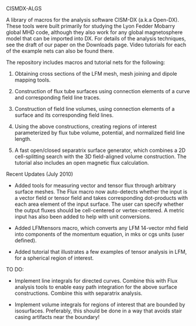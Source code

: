 CISMDX-ALGS

A library of macros for the analysis software CISM-DX (a.k.a Open-DX). These tools were built primarily for studying the Lyon Fedder Mobarry global MHD code, although they also work for any global magnetosphere model that can be imported into DX. For details of the analysis techniques, see the draft of our paper on the Downloads page. Video tutorials for each of the example nets can also be found there.

The repository includes macros and tutorial nets for the following:

1) Obtaining cross sections of the LFM mesh, mesh joining and dipole mapping tools.

2) Construction of flux tube surfaces using connection elements of a curve and corresponding field line traces.

3) Construction of field line volumes, using connection elements of a surface and its corresponding field lines.

4) Using the above constructions, creating regions of interest parameterized by flux tube volume, potential, and normalized field line length.

5) A fast open/closed separatrix surface generator, which combines a 2D cell-splitting search with the 3D field-aligned volume construction. The tutorial also includes an open magnetic flux calculation.

Recent Updates (July 2010)

- Added tools for measuring vector and tensor flux through arbitrary surface meshes. The Flux macro now auto-detects whether the input is a vector field or tensor field and takes corresponding dot-products with each area element of the input surface. The user can specify whether the output fluxes should be cell-centered or vertex-centered. A metric input has also been added to help with unit conversions.

- Added LFMtensors macro, which converts any LFM 14-vector mhd field into components of the momentum equation, in mks or cgs units (user defined).

- Added tutorial that illustrates a few examples of tensor analysis in LFM, for a spherical region of interest.

TO DO:

- Implement line integrals for directed curves. Combine this with Flux analysis tools to enable easy path integration for the above surface constructions. Combine this with separatrix analysis.

- Implement volume integrals for regions of interest that are bounded by isosurfaces. Preferably, this should be done in a way that avoids stair casing artifacts near the boundary! 
